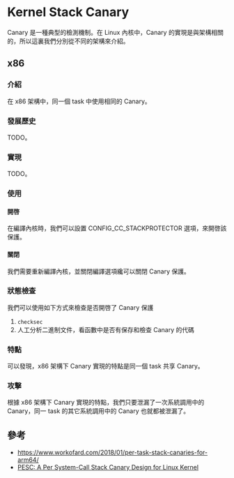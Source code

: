# Kernel Stack Canary

Canary 是一種典型的檢測機制。在 Linux 內核中，Canary 的實現是與架構相關的，所以這裏我們分別從不同的架構來介紹。

## x86

### 介紹

在 x86 架構中，同一個 task 中使用相同的 Canary。

### 發展歷史

TODO。

### 實現

TODO。

### 使用

#### 開啓

在編譯內核時，我們可以設置 CONFIG_CC_STACKPROTECTOR 選項，來開啓該保護。

#### 關閉

我們需要重新編譯內核，並關閉編譯選項纔可以關閉  Canary 保護。

### 狀態檢查

我們可以使用如下方式來檢查是否開啓了 Canary 保護

1. `checksec` 
2. 人工分析二進制文件，看函數中是否有保存和檢查 Canary 的代碼

### 特點

可以發現，x86 架構下 Canary 實現的特點是同一個 task 共享 Canary。

### 攻擊

根據 x86 架構下 Canary 實現的特點，我們只要泄漏了一次系統調用中的 Canary，同一 task 的其它系統調用中的 Canary 也就都被泄漏了。

## 參考

- https://www.workofard.com/2018/01/per-task-stack-canaries-for-arm64/
- [PESC: A Per System-Call Stack Canary Design for Linux Kernel](https://yajin.org/papers/pesc.pdf)
